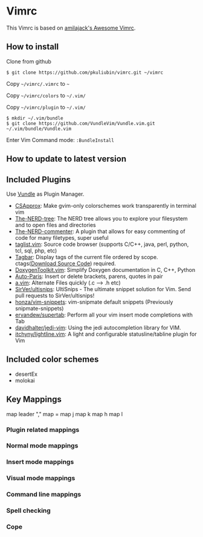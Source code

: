 # Vimrc

This Vimrc is based on [amilajack's Awesome Vimrc](https://github.com/amix/vimrc).


## How to install

Clone from github
``` shell
$ git clone https://github.com/pkuliubin/vimrc.git ~/vimrc
```

Copy `~/vimrc/.vimrc` to `~`

Copy `~/vimrc/colors` to `~/.vim/`

Copy `~/vimrc/plugin` to `~/.vim/`


```
$ mkdir ~/.vim/bundle
$ git clone https://github.com/VundleVim/Vundle.vim.git ~/.vim/bundle/Vundle.vim
```

Enter Vim Command mode:
`
:BundleInstall
`

## How to update to latest version

## Included Plugins

Use [Vundle](https://github.com/VundleVim/Vundle.vim) as Plugin Manager.

* [CSApprox](https://github.com/vim-scripts/CSApprox): Make gvim-only colorschemes work transparently in terminal vim 
* [The-NERD-tree](): The NERD tree allows you to explore your filesystem and to open files and directories
* [The-NERD-commenter](https://github.com/vim-scripts/The-NERD-Commenter): A plugin that allows for easy commenting of code for many filetypes, super useful
* [taglist.vim](https://github.com/vim-scripts/taglist.vim): Source code browser (supports C/C++, java, perl, python, tcl, sql, php, etc)
* [Tagbar](https://github.com/vim-scripts/Tagbar): Display tags of the current file ordered by scope. ctags([Download Source Code](https://sourceforge.net/projects/ctags/files/ctags/)) required.
* [DoxygenToolkit.vim](https://github.com/vim-scripts/DoxygenToolkit.vim): Simplify Doxygen documentation in C, C++, Python
* [Auto-Paris](https://github.com/vim-scripts/Auto-Pairs): Insert or delete brackets, parens, quotes in pair
* [a.vim](https://github.com/vim-scripts/a.vim): Alternate Files quickly (.c --> .h etc) 
* [SirVer/ultisnips](https://github.com/SirVer/ultisnips): UltiSnips - The ultimate snippet solution for Vim. Send pull requests to SirVer/ultisnips! 
* [honza/vim-snippets](https://github.com/honza/vim-snippets): 
vim-snipmate default snippets (Previously snipmate-snippets)
* [ervandew/supertab](https://github.com/ervandew/supertab): 
Perform all your vim insert mode completions with Tab
* [davidhalter/jedi-vim](https://github.com/davidhalter/jedi-vim): Using the jedi autocompletion library for VIM. 
* [itchyny/lightline.vim](https://github.com/itchyny/lightline.vim): A light and configurable statusline/tabline plugin for Vim

## Included color schemes
* desertEx
* molokai

## Key Mappings
map leader ","
map <space> = <C-d>
map <C-j> <C-W>j
map <C-k> <C-W>k
map <C-h> <C-W>h
map <C-l> <C-W>l

### Plugin related mappings

### Normal mode mappings

### Insert mode mappings

### Visual mode mappings

### Command line mappings

### Spell checking

### Cope	
